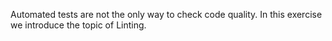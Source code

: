 Automated tests are not the only way to check code quality. In this exercise we introduce the topic of Linting.
